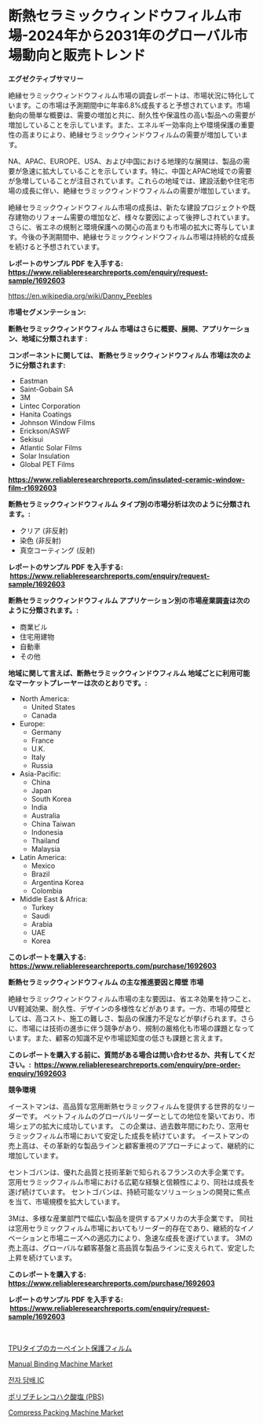 <p><h1>断熱セラミックウィンドウフィルム市場-2024年から2031年のグローバル市場動向と販売トレンド</h1></p><p><strong>エグゼクティブサマリー</strong></p>
<p><p>絶縁セラミックウィンドウフィルム市場の調査レポートは、市場状況に特化しています。この市場は予測期間中に年率6.8%成長すると予想されています。市場動向の簡単な概要は、需要の増加と共に、耐久性や保温性の高い製品への需要が増加していることを示しています。また、エネルギー効率向上や環境保護の重要性の高まりにより、絶縁セラミックウィンドウフィルムの需要が増加しています。</p><p>NA、APAC、EUROPE、USA、および中国における地理的な展開は、製品の需要が急速に拡大していることを示しています。特に、中国とAPAC地域での需要が急増していることが注目されています。これらの地域では、建設活動や住宅市場の成長に伴い、絶縁セラミックウィンドウフィルムの需要が増加しています。</p><p>絶縁セラミックウィンドウフィルム市場の成長は、新たな建設プロジェクトや既存建物のリフォーム需要の増加など、様々な要因によって後押しされています。さらに、省エネの規制と環境保護への関心の高まりも市場の拡大に寄与しています。今後の予測期間中、絶縁セラミックウィンドウフィルム市場は持続的な成長を続けると予想されています。</p></p>
<p><strong>レポートのサンプル PDF を入手する: <a href="https://www.reliableresearchreports.com/enquiry/request-sample/1692603">https://www.reliableresearchreports.com/enquiry/request-sample/1692603</a></strong></p>
<p><a href="https://en.wikipedia.org/wiki/Danny_Peebles">https://en.wikipedia.org/wiki/Danny_Peebles</a></p>
<p><strong>市場セグメンテーション:</strong></p>
<p><strong> 断熱セラミックウィンドウフィルム 市場はさらに概要、展開、アプリケーション、地域に分類されます :</strong></p>
<p><strong>コンポーネントに関しては、 断熱セラミックウィンドウフィルム 市場は次のように分類されます: &nbsp;</strong></p>
<p><ul><li>Eastman</li><li>Saint-Gobain SA</li><li>3M</li><li>Lintec Corporation</li><li>Hanita Coatings</li><li>Johnson Window Films</li><li>Erickson/ASWF</li><li>Sekisui</li><li>Atlantic Solar Films</li><li>Solar Insulation</li><li>Global PET Films</li></ul></p>
<p><strong><a href="https://www.reliableresearchreports.com/insulated-ceramic-window-film-r1692603">https://www.reliableresearchreports.com/insulated-ceramic-window-film-r1692603</a></strong></p>
<p><strong> 断熱セラミックウィンドウフィルム タイプ別の市場分析は次のように分類されます。:</strong></p>
<p><ul><li>クリア (非反射)</li><li>染色 (非反射)</li><li>真空コーティング (反射)</li></ul></p>
<p><strong>レポートのサンプル PDF を入手する: &nbsp;<a href="https://www.reliableresearchreports.com/enquiry/request-sample/1692603">https://www.reliableresearchreports.com/enquiry/request-sample/1692603</a></strong></p>
<p><strong> 断熱セラミックウィンドウフィルム アプリケーション別の市場産業調査は次のように分類されます。:</strong></p>
<p><ul><li>商業ビル</li><li>住宅用建物</li><li>自動車</li><li>その他</li></ul></p>
<p><strong>地域に関して言えば、断熱セラミックウィンドウフィルム 地域ごとに利用可能なマーケットプレーヤーは次のとおりです。:</strong></p>
<p><ul>
    <li>
        North America:
        <ul>
            <li>United States</li>
            <li>Canada</li>
        </ul>
    </li>
    <li>
        Europe:
        <ul>
            <li>Germany</li>
            <li>France</li>
            <li>U.K.</li>
            <li>Italy</li>
            <li>Russia</li>
        </ul>
    </li>
    <li>
        Asia-Pacific:
        <ul>
            <li>China</li>
            <li>Japan</li>
            <li>South Korea</li>
            <li>India</li>
            <li>Australia</li>
            <li>China Taiwan</li>
            <li>Indonesia</li>
            <li>Thailand</li>
            <li>Malaysia</li>
        </ul>
    </li>
    <li>
        Latin America:
        <ul>
            <li>Mexico</li>
            <li>Brazil</li>
            <li>Argentina Korea</li>
            <li>Colombia</li>
        </ul>
    </li>
    <li>
        Middle East & Africa:
        <ul>
            <li>Turkey</li>
            <li>Saudi</li>
            <li>Arabia</li>
            <li>UAE</li>
            <li>Korea</li>
        </ul>
    </li>
    </ul></p>
<p><strong>このレポートを購入する: &nbsp;<a href="https://www.reliableresearchreports.com/purchase/1692603">https://www.reliableresearchreports.com/purchase/1692603</a></strong></p>
<p><strong>断熱セラミックウィンドウフィルム の主な推進要因と障壁 市場</strong></p>
<p><p>絶縁セラミックウィンドウフィルム市場の主な要因は、省エネ効果を持つこと、UV軽減効果、耐久性、デザインの多様性などがあります。一方、市場の障壁としては、高コスト、施工の難しさ、製品の保護力不足などが挙げられます。さらに、市場には技術の進歩に伴う競争があり、規制の厳格化も市場の課題となっています。また、顧客の知識不足や市場認知度の低さも課題と言えます。</p></p>
<p><strong>このレポートを購入する前に、質問がある場合は問い合わせるか、共有してください。:&nbsp; <a href="https://www.reliableresearchreports.com/enquiry/pre-order-enquiry/1692603">https://www.reliableresearchreports.com/enquiry/pre-order-enquiry/1692603</a></strong></p>
<p><strong>競争環境</strong></p>
<p><p>イーストマンは、高品質な窓用断熱セラミックフィルムを提供する世界的なリーダーです。 ペットフィルムのグローバルリーダーとしての地位を築いており、市場シェアの拡大に成功しています。 この企業は、過去数年間にわたり、窓用セラミックフィルム市場において安定した成長を続けています。 イーストマンの売上高は、その革新的な製品ラインと顧客重視のアプローチによって、継続的に増加しています。</p><p>セントゴバンは、優れた品質と技術革新で知られるフランスの大手企業です。 窓用セラミックフィルム市場における広範な経験と信頼性により、同社は成長を遂げ続けています。 セントゴバンは、持続可能なソリューションの開発に焦点を当て、市場規模を拡大しています。</p><p>3Mは、多様な産業部門で幅広い製品を提供するアメリカの大手企業です。 同社は窓用セラミックフィルム市場においてもリーダー的存在であり、継続的なイノベーションと市場ニーズへの適応力により、急速な成長を遂げています。 3Mの売上高は、グローバルな顧客基盤と高品質な製品ラインに支えられて、安定した上昇を続けています。</p></p>
<p><strong>このレポートを購入する: &nbsp; <a href="https://www.reliableresearchreports.com/purchase/1692603">https://www.reliableresearchreports.com/purchase/1692603</a></strong></p>
<p><strong>レポートのサンプル PDF を入手する: &nbsp;<a href="https://www.reliableresearchreports.com/enquiry/request-sample/1692603">https://www.reliableresearchreports.com/enquiry/request-sample/1692603</a></strong><strong></strong></p>
<p>&nbsp;</p>
<p><p><a href="https://github.com/zjkmgcs938405/Market-Research-Report-List-2/blob/main/9747872164292.md">TPUタイプのカーペイント保護フィルム</a></p><p><a href="https://github.com/brenzgnarento/Market-Research-Report-List-3/blob/main/manual-binding-machine-market.md">Manual Binding Machine Market</a></p><p><a href="https://github.com/giancarlo642004/Market-Research-Report-List-2/blob/main/5446209177261.md">전자 담배 IC</a></p><p><a href="https://github.com/mohamedbakry57/Market-Research-Report-List-4/blob/main/2674052164291.md">ポリブチレンコハク酸塩 (PBS)</a></p><p><a href="https://github.com/jerrycopelandthomaswsqd8q/Market-Research-Report-List-3/blob/main/compress-packing-machine-market.md">Compress Packing Machine Market</a></p></p>